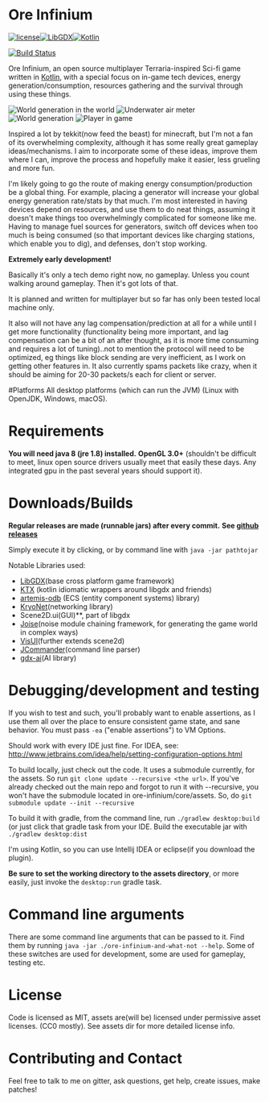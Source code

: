 # Ore Infinium

[![license](https://img.shields.io/github/license/mashape/apistatus.svg?maxAge=2592000?style=plastic)]()[![LibGDX](https://img.shields.io/badge/libgdx-1.9.6-red.svg)](https://libgdx.badlogicgames.com/)[![Kotlin](https://img.shields.io/badge/kotlin-1.1.1-orange.svg)](http://kotlinlang.org/)


[![Build Status](https://travis-ci.org/sreich/ore-infinium.svg?branch=master)](https://travis-ci.org/sreich/ore-infinium)

Ore Infinium, an open source multiplayer Terraria-inspired Sci-fi game written in [Kotlin](https://kotlinlang.org/), with a special focus on in-game tech devices, energy generation/consumption, resources gathering and the survival
through using these things. 

![World generation in the world](http://i.imgur.com/6A8fxdz.png)
![Underwater air meter](http://i.imgur.com/bAhDtkF.png)
![World generation](http://i.imgur.com/uZRsqcG.png)
![Player in game](https://i.imgur.com/EVhMT1w.png)

Inspired a lot by tekkit(now feed the beast) for minecraft, but I'm not a fan of its overwhelming complexity, although it has some really great gameplay ideas/mechanisms. I aim to incorporate some of these ideas, improve them where I can, improve the process and hopefully make it easier, less grueling and more fun. 

I'm likely going to go the route of making energy consumption/production be a global thing. For example, placing a generator will increase your global energy generation rate/stats by that much. I'm most interested in having devices depend on resources, and use them to do neat things, assuming it doesn't make things too overwhelmingly complicated for someone like me. Having to manage fuel sources for generators, switch off devices when too much is being consumed (so that important devices like charging stations, which enable you to dig), and defenses, don't stop working.

**Extremely early development!**

Basically it's only a tech demo right now, no gameplay. Unless you count walking around gameplay. Then it's got lots of that.

It is planned and written for multiplayer but so far has only been tested local
machine only.

It also will not have any lag compensation/prediction at all for a while until
I get more functionality (functionality being more important, and lag compensation
can be a bit of an after thought, as it is more time consuming and requires
a lot of tuning)..not to mention the protocol will need to be optimized,
eg things like block sending are very inefficient, as I
work on getting other features in. It also currently spams packets like
crazy, when it should be aiming for 20-30 packets/s each for client or server.

#Platforms
All desktop platforms (which can run the JVM) (Linux with OpenJDK,
Windows, macOS).

# Requirements
**You will need java 8 (jre 1.8) installed.**
**OpenGL 3.0+** (shouldn't be difficult to meet, linux open source drivers usually meet that easily these days. Any integrated gpu in the past several years should support it).

# Downloads/Builds

**Regular releases are made (runnable jars) after every commit.**
**See [github releases](https://github.com/sreich/ore-infinium/releases)**

Simply execute it by clicking, or by command line with `java -jar pathtojar`

Notable Libraries used:
* [LibGDX](https://libgdx.badlogicgames.com/)(base cross platform game framework)
* [KTX](https://github.com/czyzby/ktx/) (kotlin idiomatic wrappers around libgdx and friends)
* [artemis-odb](https://github.com/junkdog/artemis-odb) (ECS (entity component systems) library)
* [KryoNet](https://github.com/EsotericSoftware/kryonet)(networking library)
* Scene2D.ui(GUI)**, part of libgdx
* [Joise](https://github.com/SudoPlayGames/Joise)(noise module chaining framework, for generating the game world in complex ways)
* [VisUI](https://github.com/kotcrab/vis-editor/wiki/VisUI)(further extends scene2d)
* [JCommander](https://github.com/cbeust/jcommander)(command line parser)
* [gdx-ai](https://github.com/libgdx/gdx-ai)(AI library)

# Debugging/development and testing

If you wish to test and such, you'll probably want to enable assertions, as I use
them all over the place to ensure consistent game state, and sane behavior. You
must pass `-ea` ("enable assertions") to VM Options.

Should work with every IDE just fine. For IDEA, see: http://www.jetbrains.com/idea/help/setting-configuration-options.html

To build locally, just check out the code. It uses a submodule currently, for the assets. So run `git clone update --recursive <the url>`. If you've already checked out the main repo and forgot to run it with --recursive, you won't have the submodule located in ore-infinium/core/assets. So, do `git submodule update --init --recursive`

To build it with gradle, from the command line, run `./gradlew desktop:build` (or just click that gradle task from your IDE. Build the executable jar with `./gradlew desktop:dist`

I'm using Kotlin, so you can use Intellij IDEA or eclipse(if you download the plugin).

**Be sure to set the working directory to the assets directory**, or more easily, just invoke the `desktop:run` gradle task.

# Command line arguments
There are some command line arguments that can be passed to it. Find them by running `java -jar ./ore-infinium-and-what-not --help`. Some of these switches are used for development, some are used for gameplay, testing etc.

# License
Code is licensed as MIT, assets are(will be) licensed under permissive asset licenses. (CC0 mostly).
See assets dir for more detailed license info.

# Contributing and Contact
Feel free to talk to me on gitter, ask questions, get help, create issues, make patches!
